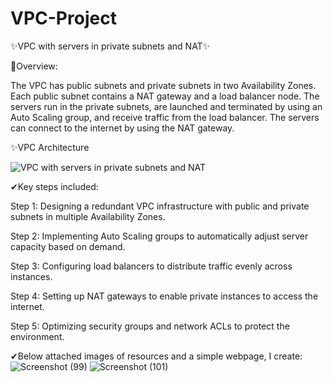 # VPC-Project
✨VPC with servers in private subnets and NAT✨

📝Overview:

The VPC has public subnets and private subnets in two Availability Zones. Each public subnet contains a NAT gateway and a load balancer node. The servers run in the private subnets, are launched and terminated by using an Auto Scaling group, and receive traffic from the load balancer. The servers can connect to the internet by using the NAT gateway.

✨VPC Architecture

![VPC with servers in private subnets and NAT](https://github.com/user-attachments/assets/34157dc0-8e5d-4e43-a45f-bf3cf9c26173)

✔Key steps included:

Step 1: Designing a redundant VPC infrastructure with public and private subnets in multiple Availability Zones.

Step 2: Implementing Auto Scaling groups to automatically adjust server capacity based on demand.

Step 3: Configuring load balancers to distribute traffic evenly across instances.

Step 4: Setting up NAT gateways to enable private instances to access the internet.

Step 5: Optimizing security groups and network ACLs to protect the environment.

✔Below attached images of resources and a simple webpage, I create:
![Screenshot (99)](https://github.com/user-attachments/assets/9d640e4b-61bc-40fb-8a21-10865b0bcd91)
![Screenshot (101)](https://github.com/user-attachments/assets/6f1590ac-c755-4251-ac3f-a6f0dbd9ba4a)



